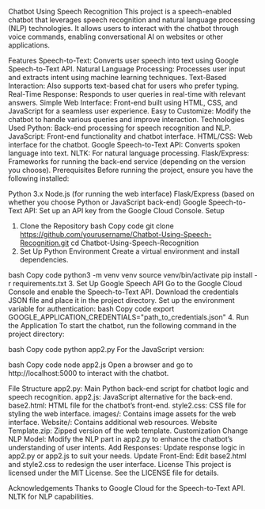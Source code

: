 Chatbot Using Speech Recognition
This project is a speech-enabled chatbot that leverages speech recognition and natural language processing (NLP) technologies. It allows users to interact with the chatbot through voice commands, enabling conversational AI on websites or other applications.

Features
Speech-to-Text: Converts user speech into text using Google Speech-to-Text API.
Natural Language Processing: Processes user input and extracts intent using machine learning techniques.
Text-Based Interaction: Also supports text-based chat for users who prefer typing.
Real-Time Response: Responds to user queries in real-time with relevant answers.
Simple Web Interface: Front-end built using HTML, CSS, and JavaScript for a seamless user experience.
Easy to Customize: Modify the chatbot to handle various queries and improve interaction.
Technologies Used
Python: Back-end processing for speech recognition and NLP.
JavaScript: Front-end functionality and chatbot interface.
HTML/CSS: Web interface for the chatbot.
Google Speech-to-Text API: Converts spoken language into text.
NLTK: For natural language processing.
Flask/Express: Frameworks for running the back-end service (depending on the version you choose).
Prerequisites
Before running the project, ensure you have the following installed:

Python 3.x
Node.js (for running the web interface)
Flask/Express (based on whether you choose Python or JavaScript back-end)
Google Speech-to-Text API: Set up an API key from the Google Cloud Console.
Setup
1. Clone the Repository
bash
Copy code
git clone https://github.com/yourusername/Chatbot-Using-Speech-Recognition.git
cd Chatbot-Using-Speech-Recognition
2. Set Up Python Environment
Create a virtual environment and install dependencies.

bash
Copy code
python3 -m venv venv
source venv/bin/activate
pip install -r requirements.txt
3. Set Up Google Speech API
Go to the Google Cloud Console and enable the Speech-to-Text API.
Download the credentials JSON file and place it in the project directory.
Set up the environment variable for authentication:
bash
Copy code
export GOOGLE_APPLICATION_CREDENTIALS="path_to_credentials.json"
4. Run the Application
To start the chatbot, run the following command in the project directory:

bash
Copy code
python app2.py
For the JavaScript version:

bash
Copy code
node app2.js
Open a browser and go to http://localhost:5000 to interact with the chatbot.

File Structure
app2.py: Main Python back-end script for chatbot logic and speech recognition.
app2.js: JavaScript alternative for the back-end.
base2.html: HTML file for the chatbot’s front-end.
style2.css: CSS file for styling the web interface.
images/: Contains image assets for the web interface.
Website/: Contains additional web resources.
Website Template.zip: Zipped version of the web template.
Customization
Change NLP Model: Modify the NLP part in app2.py to enhance the chatbot’s understanding of user intents.
Add Responses: Update response logic in app2.py or app2.js to suit your needs.
Update Front-End: Edit base2.html and style2.css to redesign the user interface.
License
This project is licensed under the MIT License. See the LICENSE file for details.

Acknowledgements
Thanks to Google Cloud for the Speech-to-Text API.
NLTK for NLP capabilities.
